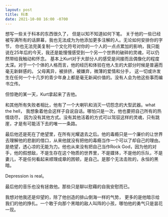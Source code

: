 ```yaml
---
layout: post
title: 科本
date: 2021-10-08 16:00 -0700
---
```


想写一些关于科本的东西很久了， 但是以知不知道如何下笔。 关于他的一些已经被写满所有的话屏幕，我也无法成为为他添加更多注解的人。无论如何安排你的字节， 你也无法完美复制一个文化符号对你的一个人的一点点累加的影响，我只能说在25年后的今天，我还是能慢慢感受到一个另一个世界的破碎的灵魂，可以仍然带给我触动和怀念。 
基本上Kurt对于大部分人的感受是间接而且偶像化的程度太深。对于一个个体的人格而言，他的经历和体验在他人生的大部分时候是普遍而毫无新鲜感的。 父母离异，被排挤，被嫌弃，微薄的爱情和分手， 这一切或许发生在任何一个十几岁的青少年身上都是毫无新闻价值的。没有人会为他这些事而编书立传。

但惊艳的某一天，Kurt拿起来了吉他。

和其他所有失败者相比，他有了一个大喇叭和消灭一切怨念的大型武器。what the hell， 我想象着他会这样子自说自话。哪怕只是一次，他也要把自己所有的热情烧尽， 因为没有其他方式。没有其他活着的方式可以驾驭这样的灵魂，只有跳崖，才是有可能活下去的唯一一条路。

最后他还是死在了绝望里，在所有光耀退去之后。他的毒瘾只是一个廉价的让世界去理解他的悲剧的借口，从来他就没有把他的毒瘾当作一个可以了却自己的理由。是绝望，透心凉的无能为力。他也从来没有把自己当作Rock God，因为他的对手，他的假想敌，不是生存在这个物质的世界里，不是媒体，不是他的乐队，不是妻儿，不是任何看起来顺理成章的困顿，是自己。是那个无法击败的，永恒的黑暗。

Depression is real。

最后他的音乐也没有拯救他。那些只是聊以慰藉的自我安慰而已。

我想对他我还是仰望的，除了他创造的排山倒海一样的气势， 更多的是他暗示给我们的他的挣扎。一个敢于向那个黑暗的敌人叫阵的小孩，哪怕他的勇气只是昙花一现。
